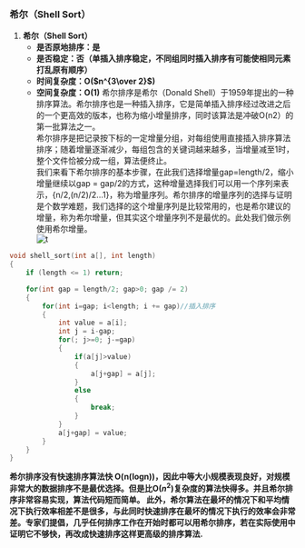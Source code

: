 ### 希尔（Shell Sort）
1. **希尔（Shell Sort）**
   * **是否原地排序：是**
   * **是否稳定：否（单插入排序稳定，不同组同时插入排序有可能使相同元素打乱原有顺序）**
   * **时间复杂度：O($n^{3\over 2}$)**
   * **空间复杂度：O(1)**
  希尔排序是希尔（Donald Shell）于1959年提出的一种排序算法。希尔排序也是一种插入排序，它是简单插入排序经过改进之后的一个更高效的版本，也称为缩小增量排序，同时该算法是冲破O(n2）的第一批算法之一。  
  希尔排序是把记录按下标的一定增量分组，对每组使用直接插入排序算法排序；随着增量逐渐减少，每组包含的关键词越来越多，当增量减至1时，整个文件恰被分成一组，算法便终止。  
  我们来看下希尔排序的基本步骤，在此我们选择增量gap=length/2，缩小增量继续以gap = gap/2的方式，这种增量选择我们可以用一个序列来表示，{n/2,(n/2)/2...1}，称为增量序列。希尔排序的增量序列的选择与证明是个数学难题，我们选择的这个增量序列是比较常用的，也是希尔建议的增量，称为希尔增量，但其实这个增量序列不是最优的。此处我们做示例使用希尔增量。  
  ![t](https://images2015.cnblogs.com/blog/1024555/201611/1024555-20161128110416068-1421707828.png)
  ```c++
  void shell_sort(int a[], int length)
  {
      if (length <= 1) return;

      for(int gap = length/2; gap>0; gap /= 2)
      {
          for(int i=gap; i<length; i += gap)//插入排序
          {
              int value = a[i];
              int j = i-gap;
              for(; j>=0; j-=gap)
              {
                  if(a[j]>value)
                  {
                      a[j+gap] = a[j];
                  }
                  else
                  {
                      break;
                  }
              }
              a[j+gap] = value;
          }
      }
  }
  ```
  **希尔排序没有快速排序算法快 O(n(logn))，因此中等大小规模表现良好，对规模非常大的数据排序不是最优选择。但是比O($n^2$)复杂度的算法快得多。并且希尔排序非常容易实现，算法代码短而简单。 此外，希尔算法在最坏的情况下和平均情况下执行效率相差不是很多，与此同时快速排序在最坏的情况下执行的效率会非常差。专家们提倡，几乎任何排序工作在开始时都可以用希尔排序，若在实际使用中证明它不够快，再改成快速排序这样更高级的排序算法.**